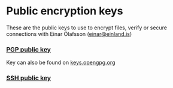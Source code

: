 # Public encryption keys

These are the public keys to use to encrypt files, verify or secure connections with Einar Ólafsson (einar@einland.is)

### [PGP public key](https://raw.githubusercontent.com/einsiol/Public-Encryption-Keys/master/gpg-public-key.asc)
Key can also be found on [keys.opengpg.org](https://keys.openpgp.org/search?q=einar%40einland.is)

### [SSH public key](https://raw.githubusercontent.com/einsiol/Public-Encryption-Keys/master/ida_rsa.pub)
